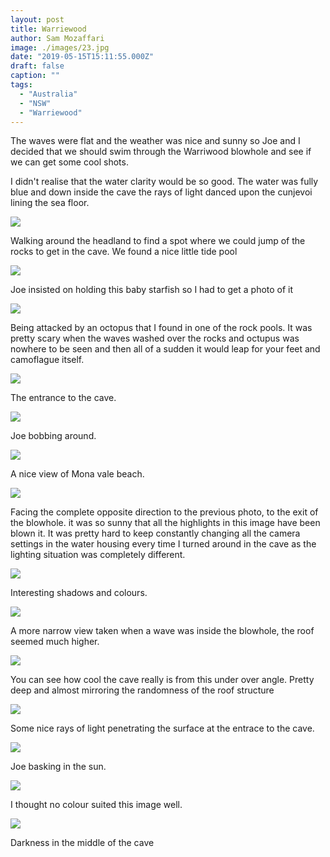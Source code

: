 ```yaml
---
layout: post
title: Warriewood
author: Sam Mozaffari
image: ./images/23.jpg
date: "2019-05-15T15:11:55.000Z"
draft: false
caption: ""
tags: 
  - "Australia"
  - "NSW"
  - "Warriewood"
---
```


The waves were flat and the weather was nice and sunny so Joe and I decided that we should swim through the Warriwood blowhole and see if we can get some cool shots.

I didn't realise that the water clarity would be so good. The water was fully blue and down inside the cave the rays of light danced upon the cunjevoi lining the sea floor.

![](./images/1.jpg)

Walking around the headland to find a spot where we could jump of the rocks to get in the cave. We found a nice little tide pool

![](./images/2.jpg)

Joe insisted on holding this baby starfish so I had to get a photo of it

![](./images/4.jpg)

Being attacked by an octopus that I found in one of the rock pools. It was pretty scary when the waves washed over the rocks and octupus was nowhere to be seen and then all of a sudden it would leap for your feet and camoflague itself.

![](./images/5.jpg)

The entrance to the cave.

![](./images/8.jpg)

Joe bobbing around.

![](./images/9.jpg)

A nice view of Mona vale beach.

![](./images/10.jpg)

Facing the complete opposite direction to the previous photo, to the exit of the blowhole. it was so sunny that all the highlights in this image have been blown it. It was pretty hard to keep constantly changing all the camera settings in the water housing every time I turned around in the cave as the lighting situation was completely different.

![](./images/13.jpg)

Interesting shadows and colours.

![](./images/14.jpg)

A more narrow view taken when a wave was inside the blowhole, the roof seemed much higher.

![](./images/15.jpg)

You can see how cool the cave really is from this under over angle. Pretty deep and almost mirroring the randomness of the roof structure

![](./images/19.jpg)

Some nice rays of light penetrating the surface at the entrace to the cave.

![](./images/22.jpg)

Joe basking in the sun.

![](./images/1.jpg)

I thought no colour suited this image well.

![](./images/26.jpg)

Darkness in the middle of the cave
